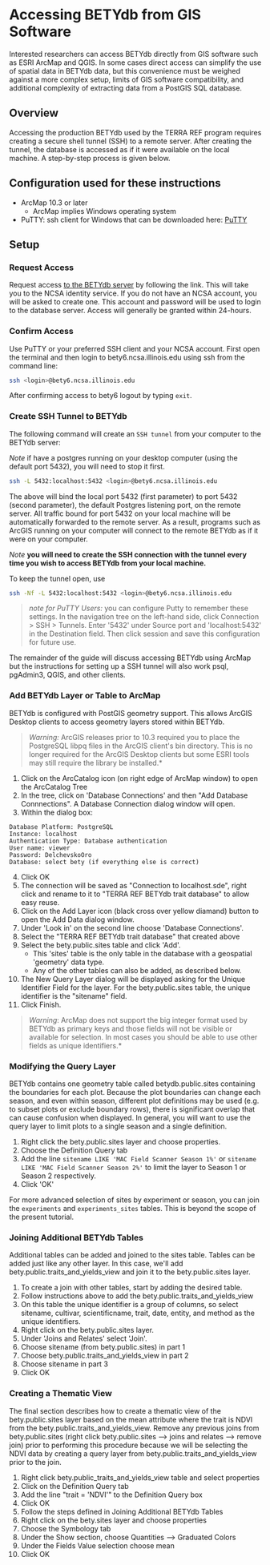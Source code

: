 # Accessing BETYdb from GIS Software 

Interested researchers can access BETYdb directly from GIS software such as ESRI ArcMap and QGIS. 
In some cases direct access can simplify the use of spatial data in BETYdb data, but this convenience must be weighed against a more complex setup, limits of GIS software compatibility, and additional complexity of extracting data from a PostGIS SQL database.

## Overview

Accessing the production BETYdb used by the TERRA REF program requires creating a secure shell tunnel (SSH) to a remote server. 
After creating the tunnel, the database is accessed as if it were available on the local machine. 
A step-by-step process is given below.

## Configuration used for these instructions

* ArcMap 10.3 or later
   * ArcMap implies Windows operating system
* PuTTY: ssh client for Windows that can be downloaded here:  [PuTTY](http://www.chiark.greenend.org.uk/~sgtatham/putty/latest.html)

## Setup

### Request Access 

Request access [to the BETYdb server](https://identity.ncsa.illinois.edu/join/TU49BUUEDM) by following the link. 
This will take you to the NCSA identity service. If you do not have an NCSA account, you will be asked to create one.
  This account and password will be used to login to the database server. Access will generally be granted within 24-hours.

### Confirm Access 

Use PuTTY or your preferred SSH client and your NCSA account. First open the terminal and then login to bety6.ncsa.illinois.edu using ssh from the command line:

```sh
ssh <login>@bety6.ncsa.illinois.edu
```

After confirming access to bety6 logout by typing `exit`.

### Create SSH Tunnel to BETYdb 

The following command will create an `SSH tunnel` from your computer to the BETYdb server: 

_Note_ if have a postgres running on your desktop computer (using the default port 5432), you will need to stop it first.

```sh
ssh -L 5432:localhost:5432 <login>@bety6.ncsa.illinois.edu
```

The above will bind the local port 5432 (first parameter) to port 5432 (second parameter), the default Postgres listening port, on the remote server. All traffic bound for port 5432 on your local machine will be automatically forwarded to the remote server. As a result, programs such as ArcGIS running on your computer will connect to the remote BETYdb as if it were on your computer.

_Note_ **you will need to create the SSH connection with the tunnel every time you wish to
access BETYdb from your local machine.**

To keep the tunnel open, use 

```sh
ssh -Nf -L 5432:localhost:5432 <login>@bety6.ncsa.illinois.edu
```

> _note for PuTTY  Users:_  you can configure Putty to remember these settings. In the navigation tree on the left-hand side, click Connection > SSH > Tunnels. Enter '5432' under Source port and 'localhost:5432' in the Destination field. Then click  session and save this configuration for future use.

The remainder of the guide will discuss accessing BETYdb using ArcMap but the instructions for setting up a SSH tunnel will also work psql, pgAdmin3, QGIS, and other clients. 

### Add BETYdb Layer or Table to ArcMap

BETYdb is configured with PostGIS geometry support. This allows ArcGIS Desktop clients to access geometry layers stored within BETYdb.

> _Warning:_ ArcGIS releases prior to 10.3 required you to place the
PostgreSQL libpq files in the ArcGIS client's bin directory. This is no
longer required for the ArcGIS Desktop clients but some ESRI tools may
still require the library be installed.*

1. Click on the ArcCatalog icon (on right edge of ArcMap window) to open the ArcCatalog Tree
2. In the tree, click on 'Database Connections' and then "Add Database Connnections". A Database Connection dialog window will open.
3. Within the dialog box:
```
Database Platform: PostgreSQL
Instance: localhost
Authentication Type: Database authentication
User name: viewer
Password: DelchevskoOro 
Database: select bety (if everything else is correct)
```
4. Click OK
4. The connection will be saved as "Connection to localhost.sde", right
click and rename to it to "TERRA REF BETYdb trait database" to allow easy reuse.
5. Click on the Add Layer icon (black cross over yellow diamand) button to open the Add Data dialog window.
6. Under 'Look in' on the second line choose 'Database Connections'. 
7. Select the "TERRA REF BETYdb trait database" that created above
8. Select the bety.public.sites table and click 'Add'. 
   - This 'sites' table is the only table in the database with a geospatial 'geometry' data type.
   - Any of the other tables can also be added, as described below.
6. The New Query Layer dialog will be displayed asking for the Unique Identifier Field for the layer. For the bety.public.sites table, the unique identifier is the "sitename" field. 
7. Click Finish.

> _Warning_: ArcMap does not support the big integer format used by BETYdb
as primary keys and those fields will not be visible or available for
selection. In most cases you should be able to use other fields as
unique identifiers.*

### Modifying the Query Layer

BETYdb contains one geometry table called betydb.public.sites containing
the boundaries for each plot. Because the plot boundaries can change each season, and even within season, different 
plot definitions may be used (e.g. to subset plots or exclude boundary rows), there is significant overlap that can cause confusion
when displayed. 
In general, you will want to use the query layer to limit plots to a single season and a single definition.

1. Right click the bety.public.sites layer and choose properties. 
2. Choose the Definition Query tab 
3. Add the line `sitename LIKE 'MAC Field Scanner Season 1%'` or `sitename LIKE 'MAC Field Scanner Season 2%'` to limit the layer to Season 1 or Season 2 respectively. 
4. Click 'OK'

For more advanced selection of sites by experiment or season, you can join the `experiments` and `experiments_sites` tables. This is beyond the scope of the present tutorial.

### Joining Additional BETYdb Tables

Additional tables can be added and joined to the sites table. Tables can
be added just like any other layer. In this case, we'll add
bety.public.traits_and_yields_view and join it to the bety.public.sites
layer.

1. To create a join with other tables, start by adding the desired table. 
2. Follow instructions above to add the bety.public.traits_and_yields_view 
3. On this table the unique identifier is a group of columns, so select sitename, cultivar, scientificname, trait, date, entity, and method as the unique identifiers. 
2. Right click on the bety.public.sites layer.
3. Under 'Joins and Relates' select 'Join'.
3. Choose sitename (from bety.public.sites) in part 1
4. Choose bety.public.traits_and_yields_view in part 2
5. Choose sitename in part 3
6. Click OK

### Creating a Thematic View

The final section describes how to create a thematic view of the
bety.public.sites layer based on the mean attribute where the trait is
NDVI from the bety.public.traits_and_yields_view. Remove any previous
joins from bety.public.sites (right click bety.public.sites --> joins and relates --> remove join) prior to performing this procedure because we will be selecting the NDVI data by creating a query layer 
from bety.public.traits_and_yields_view prior to the join.

1. Right click bety.public_traits_and_yields_view table and select properties
2. Click on the Definition Query tab
3. Add the line "trait = 'NDVI'" to the Definition Query box
4. Click OK
5. Follow the steps defined in Joining Additional BETYdb Tables
6. Right click on the bety.sites layer and choose properties
7. Choose the Symbology tab
8. Under the Show section, choose Quantities --> Graduated Colors
9. Under the Fields Value selection choose mean
10.  Click OK

